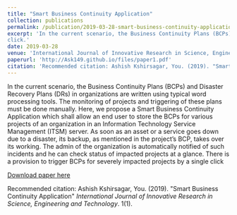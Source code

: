 ```yaml
---
title: "Smart Business Continuity Application"
collection: publications
permalink: /publication/2019-03-28-smart-business-continuity-application
excerpt: 'In the current scenario, the Business Continuity Plans (BCPs) and Disaster Recovery Plans (DRs) in organizations are written using typical word processing tools. The monitoring of projects and triggering of these plans must be done manually. Here, we propose a Smart Business Continuity Application which shall allow an end user to store the BCPs for various projects of an organization in an Information Technology Service Management (ITSM) server. As soon as an asset or a service goes down due to a disaster, its backup, as mentioned in the project’s BCP, takes over its working. The admin of the organization is  automatically notified of such incidents and he can check status of impacted projects at a glance. There is a provision to trigger BCPs for severely impacted projects by a single
click.'
date: 2019-03-28
venue: 'International Journal of Innovative Research in Science, Engineering and Technology'
paperurl: 'http://Ask149.github.io/files/paper1.pdf'
citation: 'Recommended citation: Ashish Kshirsagar, You. (2019). "Smart Business Continuity Application" <i>International Journal of Innovative Research in Science, Engineering and Technology</i>'
---
```

In the current scenario, the Business Continuity Plans (BCPs) and Disaster Recovery Plans (DRs) in organizations are written using typical word processing tools. The monitoring of projects and triggering of these plans must be done manually. Here, we propose a Smart Business Continuity Application which shall allow an end user to store the BCPs for various projects of an organization in an Information Technology Service Management (ITSM) server. As soon as an asset or a service goes down due to a disaster, its backup, as mentioned in the project’s BCP, takes over its working. The admin of the organization is  automatically notified of such incidents and he can check status of impacted projects at a glance. There is a provision to trigger BCPs for severely impacted projects by a single
click

[Download paper here](http://Ask149.github.io/files/paper1.pdf)

Recommended citation: Ashish Kshirsagar, You. (2019). "Smart Business Continuity Application" <i>International Journal of Innovative Research in Science, Engineering and Technology</i>. 1(1).